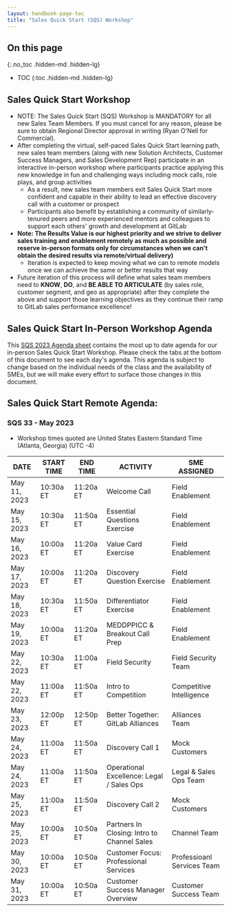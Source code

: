 ```yaml
---
layout: handbook-page-toc
title: "Sales Quick Start (SQS) Workshop"
---
```


## On this page
{:.no_toc .hidden-md .hidden-lg}

- TOC
{:toc .hidden-md .hidden-lg}

## Sales Quick Start Workshop
*  NOTE: The Sales Quick Start (SQS) Workshop is MANDATORY for all new Sales Team Members. If you must cancel for any reason, please be sure to obtain Regional Director approval in writing (Ryan O'Nell for Commercial).
*  After completing the virtual, self-paced Sales Quick Start learning path, new sales team members (along with new Solution Architects, Customer Success Managers, and Sales Development Rep) participate in an interactive in-person workshop where participants practice applying this new knowledge in fun and challenging ways including mock calls, role plays, and group activities
   - As a result, new sales team members exit Sales Quick Start more confident and capable in their ability to lead an effective discovery call with a customer or prospect
   - Participants also benefit by establishing a community of similarly-tenured peers and more experienced mentors and colleagues to support each others' growth and development at GitLab
*  **Note: The Results Value is our highest priority and we strive to deliver sales training and enablement remotely as much as possible and reserve in-person formats only for circumstances when we can't obtain the desired results via remote/virtual delivery)**
   - Iteration is expected to keep moving what we can to remote models once we can achieve the same or better results that way
*  Future iteration of this process will define what sales team members need to **KNOW**, **DO**, and **BE ABLE TO ARTICULATE** (by sales role, customer segment, and geo as appropriate) after they complete the above and support those learning objectives as they continue their ramp to GitLab sales performance excellence!

## Sales Quick Start In-Person Workshop Agenda

This [SQS 2023 Agenda sheet](https://docs.google.com/spreadsheets/d/1f64fZCKbrz7JEydEIkUeGZ16nQuLxNgD6RXEM2zEgws/edit?usp=sharing) contains the most up to date agenda for our in-person Sales Quick Start Workshop. Please check the tabs at the bottom of this document to see each day's agenda. This agenda is subject to change based on the individual needs of the class and the availability of SMEs, but we will make every effort to surface those changes in this document.


## Sales Quick Start Remote Agenda:


### SQS 33 - May 2023

* Workshop times quoted are United States Eastern Standard Time (Atlanta, Georgia) (UTC -4)

| DATE | START TIME | END TIME | ACTIVITY | SME ASSIGNED |
| ------ | ------ | ------ | ------ | ------ |
| May 11, 2023 | 10:30a ET | 11:20a ET | Welcome Call | Field Enablement  |
| May 15, 2023 | 10:30a ET | 11:50a ET | Essential Questions Exercise | Field Enablement  |
| May 16, 2023 | 10:00a ET | 11:20a ET | Value Card Exercise | Field Enablement  |
| May 17, 2023 | 10:00a ET | 11:20a ET | Discovery Question Exercise | Field Enablement  |
| May 18, 2023 | 10:30a ET | 11:50a ET | Differentiator Exercise | Field Enablement |
| May 19, 2023 | 10:00a ET | 11:20a ET | MEDDPPICC & Breakout Call Prep | Field Enablement  |
| May 22, 2023 | 10:30a ET | 11:00a ET | Field Security | Field Security Team |
| May 22, 2023 | 11:00a ET | 11:50a ET | Intro to Competition |  Competitive Intelligence   |
| May 23, 2023 | 12:00p ET | 12:50p ET | Better Together: GitLab Alliances | Alliances Team   |
| May 24, 2023 | 11:00a ET | 11:50a ET | Discovery Call 1 | Mock Customers  |
| May 24, 2023 | 11:00a ET | 11:50a ET  | Operational Excellence: Legal / Sales Ops | Legal & Sales Ops Team  |
| May 25, 2023 | 11:00a ET | 11:50a ET | Discovery Call 2 | Mock Customers |
| May 25, 2023 | 10:00a ET | 10:50a ET | Partners In Closing: Intro to Channel Sales | Channel Team    |
| May 30, 2023 | 10:00a ET | 10:50a ET  | Customer Focus: Professional Services | Professioanl Services Team  |
| May 31, 2023 | 10:00a ET | 10:50a ET  | Customer Success Manager Overview | Customer Success Team   |





